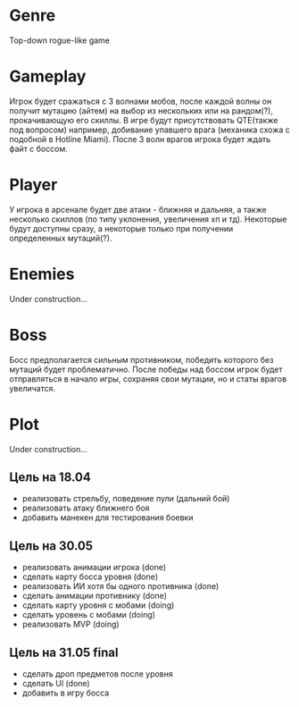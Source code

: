# Genre
Top-down rogue-like game

# Gameplay
Игрок будет сражаться с 3 волнами мобов, после каждой волны он получит мутацию (айтем) на выбор из нескольких или на рандом(?), прокачивающую его скиллы. В игре будут присутствовать QTE(также под вопросом) например, добивание упавшего врага (механика схожа с подобной в Hotline Miami). После 3 волн врагов игрока будет ждать файт с боссом.

# Player
У игрока в арсенале будет две атаки - ближняя и дальняя, а также несколько скиллов (по типу уклонения, увеличения хп и тд). Некоторые будут доступны сразу, а некоторые только при получении определенных мутаций(?).

# Enemies
Under construction...

# Boss
Босс предполагается сильным противником, победить которого без мутаций будет проблематично. После победы над боссом игрок будет отправляться в начало игры, сохраняя свои мутации, но и статы врагов увеличатся.

# Plot
Under construction...

## Цель на 18.04
- реализовать стрельбу, поведение пули (дальний бой)
- реализовать атаку ближнего боя
- добавить манекен для тестирования боевки

## Цель на 30.05
- реализовать анимации игрока (done)
- сделать карту босса уровня (done)
- реализовать ИИ хотя бы одного противника (done)
- сделать анимации противнику (done)
- сделать карту уровня с мобами (doing)
- сделать уровень с мобами (doing)
- реализовать MVP (doing)

## Цель на 31.05 final
- сделать дроп предметов после уровня
- сделать UI (done)
- добавить в игру босса
